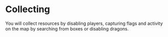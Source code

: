 # Collecting

You will collect resources by disabling players, capturing flags and activity on the map by searching from boxes or disabling dragons.
